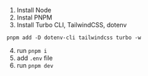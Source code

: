 1. Install Node
2. Instal PNPM
3. Install Turbo CLI, TailwindCSS, dotenv

```
pnpm add -D dotenv-cli tailwindcss turbo -w
```

4. run `pnpm i`
5. add `.env` file
6. run `pnpm dev`
